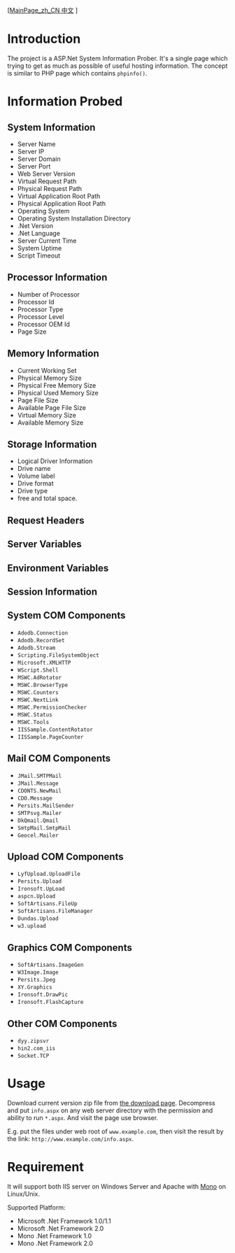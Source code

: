 [[MainPage\_zh\_CN 中文](.md) ]

# Introduction #

The project is a ASP.Net System Information Prober. It's a single page which trying to get as much as possible of useful hosting information. The concept is similar to PHP page which contains `phpinfo()`.

# Information Probed #

## System Information ##
  * Server Name
  * Server IP
  * Server Domain
  * Server Port
  * Web Server Version
  * Virtual Request Path
  * Physical Request Path
  * Virtual Application Root Path
  * Physical Application Root Path
  * Operating System
  * Operating System Installation Directory
  * .Net Version
  * .Net Language
  * Server Current Time
  * System Uptime
  * Script Timeout

## Processor Information ##
  * Number of Processor
  * Processor Id
  * Processor Type
  * Processor Level
  * Processor OEM Id
  * Page Size

## Memory Information ##
  * Current Working Set
  * Physical Memory Size
  * Physical Free Memory Size
  * Physical Used Memory Size
  * Page File Size
  * Available Page File Size
  * Virtual Memory Size
  * Available Memory Size

## Storage Information ##
  * Logical Driver Information
  * Drive name
  * Volume label
  * Drive format
  * Drive type
  * free and total space.

## Request Headers ##

## Server Variables ##

## Environment Variables ##

## Session Information ##

## System COM Components ##
  * `Adodb.Connection`
  * `Adodb.RecordSet`
  * `Adodb.Stream`
  * `Scripting.FileSystemObject`
  * `Microsoft.XMLHTTP`
  * `WScript.Shell`
  * `MSWC.AdRotator`
  * `MSWC.BrowserType`
  * `MSWC.Counters`
  * `MSWC.NextLink`
  * `MSWC.PermissionChecker`
  * `MSWC.Status`
  * `MSWC.Tools`
  * `IISSample.ContentRotator`
  * `IISSample.PageCounter`

## Mail COM Components ##
  * `JMail.SMTPMail`
  * `JMail.Message`
  * `CDONTS.NewMail`
  * `CDO.Message`
  * `Persits.MailSender`
  * `SMTPsvg.Mailer`
  * `DkQmail.Qmail`
  * `SmtpMail.SmtpMail`
  * `Geocel.Mailer`

## Upload COM Components ##
  * `LyfUpload.UploadFile`
  * `Persits.Upload`
  * `Ironsoft.UpLoad`
  * `aspcn.Upload`
  * `SoftArtisans.FileUp`
  * `SoftArtisans.FileManager`
  * `Dundas.Upload`
  * `w3.upload`

## Graphics COM Components ##
  * `SoftArtisans.ImageGen`
  * `W3Image.Image`
  * `Persits.Jpeg`
  * `XY.Graphics`
  * `Ironsoft.DrawPic`
  * `Ironsoft.FlashCapture`

## Other COM Components ##
  * `dyy.zipsvr`
  * `hin2.com_iis`
  * `Socket.TCP`

# Usage #

Download current version zip file from [the download page](http://code.google.com/p/aspnetsysinfo/downloads/list). Decompress and put `info.aspx` on any web server directory with the permission and ability to run `*.aspx`. And visit the page use browser.

E.g. put the files under web root of `www.example.com`, then visit the result by the link: `http://www.example.com/info.aspx`.

# Requirement #

It will support both IIS server on Windows Server and Apache with [Mono](Mono.md) on Linux/Unix.

Supported Platform:

  * Microsoft .Net Framework 1.0/1.1
  * Microsoft .Net Framework 2.0
  * Mono .Net Framework 1.0
  * Mono .Net Framework 2.0